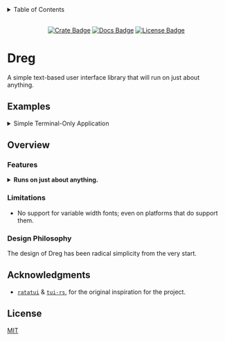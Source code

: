 <details>
<summary>Table of Contents</summary>

- [Dreg](#dreg)
  - [Examples](#examples)
  - [Overview](#overview)
    - [Features](#features)
    - [Limitations](#limitations)
    - [Design Philosophy](#design-philosophy)
  - [Acknowledgments](#acknowledgments)
  - [License](#license)

</details>

<!-- cargo-rdme start -->

<div align="center">

<br>[![Crate Badge]][Crate] [![Docs Badge]][Docs] [![License Badge]](./LICENSE)

</div>

# Dreg

A simple text-based user interface library that will run on just about anything.

## Examples

<details>
<summary>Simple Terminal-Only Application</summary>

```rust
use dreg::prelude::*;

fn main() -> Result<()> {
    let program = MyProgram { should_quit: false, latest_input: Input::Null };
    let platform = CrosstermPlatform::new()?;

    run_program(program, platform)?;

    Ok(())
}

struct MyProgram {
    should_quit: bool,
    latest_input: Input,
}

impl Program for MyProgram {
    fn update(&mut self, frame: Frame) {
        // When the user presses `q`, the program safely exits.
        if frame.context.keys_down().contains(&Scancode::Q) {
            self.should_quit = true;
            return; // No need to render anything past this point.
        }
        frame.buffer.set_string(
            1, // Column index (x-coordinate).
            1, // Row index (y-coordinate).
            format!("LATEST INPUT: {:?}", self.latest_input),
            Style::new(), // No styling, cells will default to the user's terminal foreground color.
        );
    }

    fn on_input(&mut self, input: Input) {
        self.latest_input = input;
    }

    fn on_platform_request(&self, request: &str) -> Option<&str> {
        // Terminals do not perform requests.
        None
    }

    fn should_exit(&self) -> bool {
        // This function is called every frame.
        self.should_quit
    }
}
```

</details>

## Overview

### Features

<details>
<summary><strong>Runs on just about anything.</strong></summary>

| Platform | Support |
| --- | --- |
| Terminal | ✔ Full support |
| Web | ✔ Mostly supported |
| Native | ✖ In progress |

</details>

### Limitations

- No support for variable width fonts; even on platforms that do support them.

### Design Philosophy

The design of Dreg has been radical simplicity from the very start.

## Acknowledgments

- [`ratatui`] & [`tui-rs`], for the original inspiration for the project.

## License

[MIT](./LICENSE)

[`ratatui`]: https://docs.rs/ratatui/latest/ratatui/
[`tui-rs`]: https://docs.rs/tui/latest/tui/
[Crate]: https://crates.io/crates/dreg
[Crate Badge]: https://img.shields.io/crates/v/dreg?logo=rust&style=flat-square&logoColor=E05D44&color=E05D44
[Docs Badge]: https://img.shields.io/docsrs/dreg?logo=rust&style=flat-square&logoColor=E05D44
[Docs]: https://docs.rs/dreg
[License Badge]: https://img.shields.io/crates/l/dreg?style=flat-square&color=1370D3
